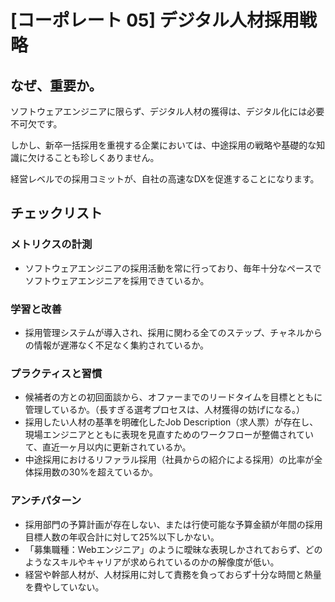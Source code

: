 
# [コーポレート 05] デジタル人材採用戦略 

## なぜ、重要か。
ソフトウェアエンジニアに限らず、デジタル人材の獲得は、デジタル化には必要不可欠です。

しかし、新卒一括採用を重視する企業においては、中途採用の戦略や基礎的な知識に欠けることも珍しくありません。

経営レベルでの採用コミットが、自社の高速なDXを促進することになります。

## チェックリスト 

### メトリクスの計測
+ ソフトウェアエンジニアの採用活動を常に行っており、毎年十分なペースでソフトウェアエンジニアを採用できているか。

### 学習と改善
+ 採用管理システムが導入され、採用に関わる全てのステップ、チャネルからの情報が遅滞なく不足なく集約されているか。

### プラクティスと習慣
+ 候補者の方との初回面談から、オファーまでのリードタイムを目標とともに管理しているか。（長すぎる選考プロセスは、人材獲得の妨げになる。）
+ 採用したい人材の基準を明確化したJob Description（求人票）が存在し、現場エンジニアとともに表現を見直すためのワークフローが整備されていて、直近一ヶ月以内に更新されているか。
+ 中途採用におけるリファラル採用（社員からの紹介による採用）の比率が全体採用数の30%を超えているか。

### アンチパターン
+ 採用部門の予算計画が存在しない、または行使可能な予算金額が年間の採用目標人数の年収合計に対して25%以下しかない。
+ 「募集職種：Webエンジニア」のように曖昧な表現しかされておらず、どのようなスキルやキャリアが求められているのかの解像度が低い。
+ 経営や幹部人材が、人材採用に対して責務を負っておらず十分な時間と熱量を費やしていない。
            